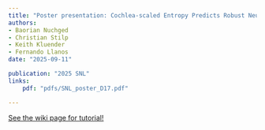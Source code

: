 ```yaml
---
title: "Poster presentation: Cochlea-scaled Entropy Predicts Robust Neural Coding of Speech Envelopes"
authors:
- Baorian Nuchged
- Christian Stilp
- Keith Kluender
- Fernando Llanos
date: "2025-09-11"

publication: "2025 SNL"
links:
    pdf: "pdfs/SNL_poster_D17.pdf"

---
```



[See the wiki page for tutorial!](https://github.com/hadisinaee/avicenna/wiki)